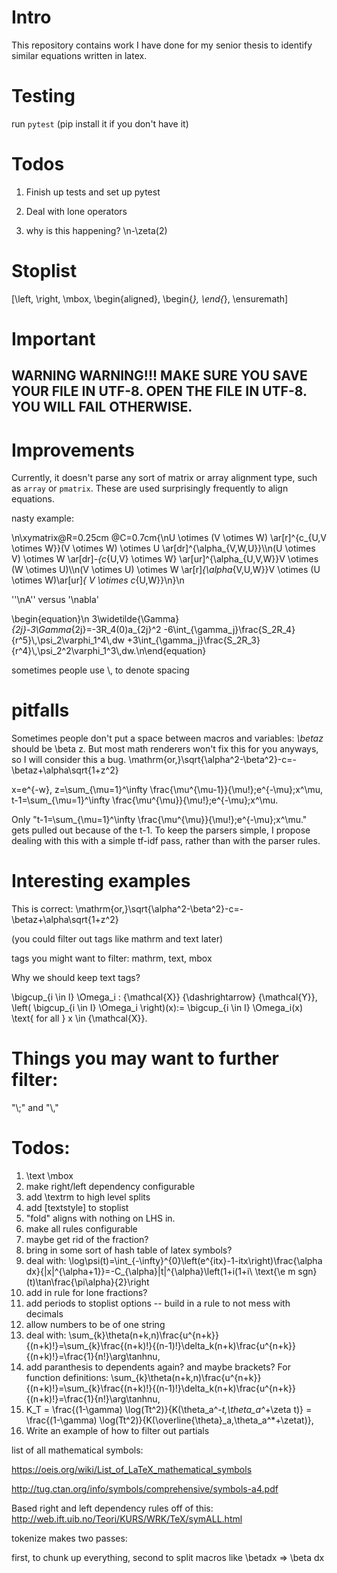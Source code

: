 # Intro

This repository contains work I have done for my senior thesis to identify similar equations written in latex.

# Testing

run `pytest` (pip install it if you don't have it)
# Todos

1. Finish up tests and set up pytest

2. Deal with lone operators

3. why is this happening? \n-\zeta(2) 

# Stoplist

[\left, \right, \mbox, \begin{aligned}, \begin{*}, \end{*}, \ensuremath]

# Important 

## WARNING WARNING!!! MAKE SURE YOU SAVE YOUR FILE IN UTF-8. OPEN THE FILE IN UTF-8. YOU WILL FAIL OTHERWISE.

# Improvements

Currently, it doesn't parse any sort of matrix or array alignment type, such as `array` or `pmatrix`. These are used surprisingly frequently to align equations.

nasty example:

\n\xymatrix@R=0.25cm @C=0.7cm{\nU \otimes (V \otimes W) \ar[r]^{c_{U,V \otimes W}}(V \otimes W) \otimes U \ar[dr]^{\alpha_{V,W,U}}\\\n(U \otimes V) \otimes W \ar[dr]_-{c_{U,V} \otimes W} \ar[ur]^{\alpha_{U,V,W}}V \otimes (W \otimes U)\\\n(V \otimes U) \otimes W \ar[r]_{\alpha_{V,U,W}}V \otimes (U \otimes W)\ar[ur]_{ V \otimes c_{U,W}}\n}\n


''\\nA'' versus '\\nabla'

\\begin{equation}\n 3\\widetilde{\\Gamma}_{2j}-3\\Gamma_{2j}=-3R_4(0)a_{2j}^2 -6\\int_{\\gamma_j}\\frac{S_2R_4}{r^5}\\,\\psi_2\\varphi_1^4\\,dw +3\\int_{\\gamma_j}\\frac{S_2R_3}{r^4}\\,\\psi_2^2\\varphi_1^3\\,dw.\n\\end{equation}


sometimes people use \\, to denote spacing

# pitfalls
Sometimes people don't put a space between macros and variables: *\betaz* should be \beta z. But most math renderers won't fix this for you anyways, so I will consider this a bug.
\mathrm{or,}\sqrt{\alpha^2-\beta^2}-c=-\betaz+\alpha\sqrt{1+z^2}

x=e^{-w}, 
z=\sum_{\mu=1}^\infty
\frac{\mu^{\mu-1}}{\mu!}\;e^{-\mu}\;x^\mu,
t-1=\sum_{\mu=1}^\infty
\frac{\mu^{\mu}}{\mu!}\;e^{-\mu}\;x^\mu.

Only "t-1=\sum_{\mu=1}^\infty \frac{\mu^{\mu}}{\mu!}\;e^{-\mu}\;x^\mu." gets pulled out because of the t-1. To keep the parsers simple, I propose dealing with this with a simple tf-idf pass, rather than with the parser rules.

# Interesting examples

This is correct: \mathrm{or,}\sqrt{\alpha^2-\beta^2}-c=-\betaz+\alpha\sqrt{1+z^2}

(you could filter out tags like mathrm and text later)

tags you might want to filter: mathrm, text, mbox

Why we should keep text tags? 

\bigcup_{i \in I} \Omega_i : {\mathcal{X}} {\dashrightarrow} {\mathcal{Y}},  \left( \bigcup_{i \in I} \Omega_i \right)(x):=
\bigcup_{i \in I} \Omega_i(x) \text{ for all } x \in {\mathcal{X}}.

# Things you may want to further filter:

"\\;" and "\\,"

# Todos:

1. \\text \\mbox
2. make right/left dependency configurable
3. add \\textrm to high level splits
4. add [textstyle] to stoplist
5. "fold" aligns with nothing on LHS in.
6. make all rules configurable
7. maybe get rid of the fraction?
8. bring in some sort of hash table of latex symbols?
9. deal with: \log\psi(t)=\int_{-\infty}^{0}\left(e^{itx}-1-itx\right)\frac{\alpha dx}{|x|^{\alpha+1}}=-C_{\alpha}|t|^{\alpha}\left(1+i(1+i\  \text{\e m sgn}(t)\tan\frac{\pi\alpha}{2}\right
10. add in rule for lone fractions?
11. add periods to stoplist options -- build in a rule to not mess with decimals
12. allow numbers to be of one string
13. deal with: \sum_{k}\theta(n+k,n)\frac{u^{n+k}}{(n+k)!}=\sum_{k}\frac{(n+k)!}{(n-1)!}\delta_k(n+k)\frac{u^{n+k}}{(n+k)!}=\frac{1}{n!}\arg\tanhnu,
14. add paranthesis to dependents again? and maybe brackets? For function definitions: \sum_{k}\theta(n+k,n)\frac{u^{n+k}}{(n+k)!}=\sum_{k}\frac{(n+k)!}{(n-1)!}\delta_k(n+k)\frac{u^{n+k}}{(n+k)!}=\frac{1}{n!}\arg\tanhnu,
15. K_T = \frac{(1-\gamma) \log(Tt^2)}{K(\theta_a^*-t,\theta_a^*+\zeta t)} = \frac{(1-\gamma) \log(Tt^2)}{K(\overline{\theta}_a,\theta_a^*+\zetat)},
16. Write an example of how to filter out partials

list of all mathematical symbols:

https://oeis.org/wiki/List_of_LaTeX_mathematical_symbols

http://tug.ctan.org/info/symbols/comprehensive/symbols-a4.pdf


Based right and left dependency rules off of this: http://web.ift.uib.no/Teori/KURS/WRK/TeX/symALL.html

tokenize makes two passes:

first, to chunk up everything, second to split macros like \\betadx => \\beta dx